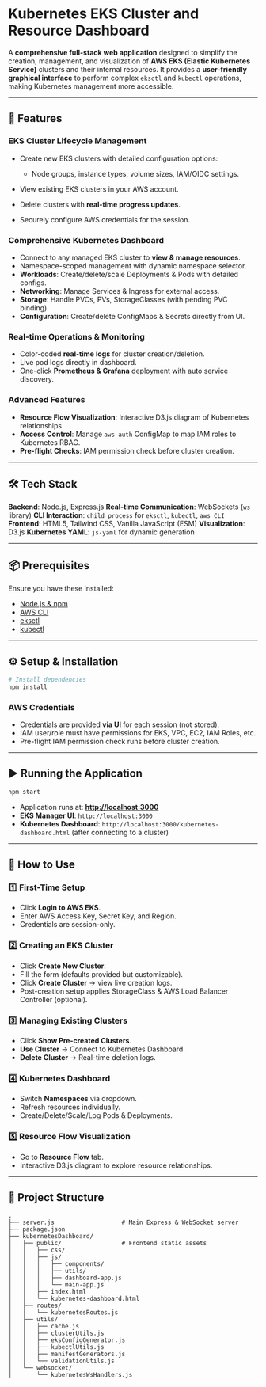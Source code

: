 # Kubernetes EKS Cluster and Resource Dashboard

A **comprehensive full-stack web application** designed to simplify the creation, management, and visualization of **AWS EKS (Elastic Kubernetes Service)** clusters and their internal resources.
It provides a **user-friendly graphical interface** to perform complex `eksctl` and `kubectl` operations, making Kubernetes management more accessible.

---

## 🚀 Features

### **EKS Cluster Lifecycle Management**

* Create new EKS clusters with detailed configuration options:

  * Node groups, instance types, volume sizes, IAM/OIDC settings.
* View existing EKS clusters in your AWS account.
* Delete clusters with **real-time progress updates**.
* Securely configure AWS credentials for the session.

### **Comprehensive Kubernetes Dashboard**

* Connect to any managed EKS cluster to **view & manage resources**.
* Namespace-scoped management with dynamic namespace selector.
* **Workloads**: Create/delete/scale Deployments & Pods with detailed configs.
* **Networking**: Manage Services & Ingress for external access.
* **Storage**: Handle PVCs, PVs, StorageClasses (with pending PVC binding).
* **Configuration**: Create/delete ConfigMaps & Secrets directly from UI.

### **Real-time Operations & Monitoring**

* Color-coded **real-time logs** for cluster creation/deletion.
* Live pod logs directly in dashboard.
* One-click **Prometheus & Grafana** deployment with auto service discovery.

### **Advanced Features**

* **Resource Flow Visualization**: Interactive D3.js diagram of Kubernetes relationships.
* **Access Control**: Manage `aws-auth` ConfigMap to map IAM roles to Kubernetes RBAC.
* **Pre-flight Checks**: IAM permission check before cluster creation.

---

## 🛠 Tech Stack

**Backend**: Node.js, Express.js
**Real-time Communication**: WebSockets (`ws` library)
**CLI Interaction**: `child_process` for `eksctl`, `kubectl`, `aws CLI`
**Frontend**: HTML5, Tailwind CSS, Vanilla JavaScript (ESM)
**Visualization**: D3.js
**Kubernetes YAML**: `js-yaml` for dynamic generation

---

## 📦 Prerequisites

Ensure you have these installed:

* [Node.js & npm](https://nodejs.org/)
* [AWS CLI](https://docs.aws.amazon.com/cli/latest/userguide/install-cliv2.html)
* [eksctl](https://eksctl.io/introduction/installation/)
* [kubectl](https://kubernetes.io/docs/tasks/tools/)

---

## ⚙️ Setup & Installation

```bash
# Install dependencies
npm install
```

### AWS Credentials

* Credentials are provided **via UI** for each session (not stored).
* IAM user/role must have permissions for EKS, VPC, EC2, IAM Roles, etc.
* Pre-flight IAM permission check runs before cluster creation.

---

## ▶️ Running the Application

```bash
npm start
```

* Application runs at: **[http://localhost:3000](http://localhost:3000)**
* **EKS Manager UI**: `http://localhost:3000`
* **Kubernetes Dashboard**: `http://localhost:3000/kubernetes-dashboard.html` (after connecting to a cluster)

---

## 📖 How to Use

### 1️⃣ First-Time Setup

* Click **Login to AWS EKS**.
* Enter AWS Access Key, Secret Key, and Region.
* Credentials are session-only.

### 2️⃣ Creating an EKS Cluster

* Click **Create New Cluster**.
* Fill the form (defaults provided but customizable).
* Click **Create Cluster** → view live creation logs.
* Post-creation setup applies StorageClass & AWS Load Balancer Controller (optional).

### 3️⃣ Managing Existing Clusters

* Click **Show Pre-created Clusters**.
* **Use Cluster** → Connect to Kubernetes Dashboard.
* **Delete Cluster** → Real-time deletion logs.

### 4️⃣ Kubernetes Dashboard

* Switch **Namespaces** via dropdown.
* Refresh resources individually.
* Create/Delete/Scale/Log Pods & Deployments.

### 5️⃣ Resource Flow Visualization

* Go to **Resource Flow** tab.
* Interactive D3.js diagram to explore resource relationships.

---

## 📂 Project Structure

```
.
├── server.js                   # Main Express & WebSocket server
├── package.json
├── kubernetesDashboard/
│   ├── public/                 # Frontend static assets
│   │   ├── css/
│   │   ├── js/
│   │   │   ├── components/     
│   │   │   ├── utils/          
│   │   │   ├── dashboard-app.js
│   │   │   └── main-app.js
│   │   ├── index.html          
│   │   └── kubernetes-dashboard.html
│   ├── routes/
│   │   └── kubernetesRoutes.js
│   ├── utils/
│   │   ├── cache.js
│   │   ├── clusterUtils.js
│   │   ├── eksConfigGenerator.js
│   │   ├── kubectlUtils.js
│   │   ├── manifestGenerators.js
│   │   └── validationUtils.js
│   └── websocket/
│       └── kubernetesWsHandlers.js
```


